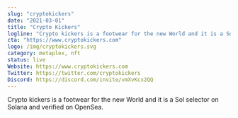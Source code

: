 ```yaml
---
slug: "cryptokickers"
date: "2021-03-01"
title: "Crypto Kickers"
logline: "Crypto kickers is a footwear for the new World and it is a Sol selector on Solana and verified on OpenSea."
cta: "https://www.cryptokickers.com"
logo: /img/cryptokickers.svg
category: metaplex, nft
status: live
Website: https://www.cryptokickers.com
Twitter: https://twitter.com/cryptokickers
Discord: https://discord.com/invite/vmXvKcx2QQ
---
```

Crypto kickers is a footwear for the new World and it is a Sol selector on Solana and verified on OpenSea.